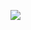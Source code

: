 [![](https://jitpack.io/v/extremall-dev/AdvancedKitsAPI.svg)](https://jitpack.io/#extremall-dev/AdvancedKitsAPI)

